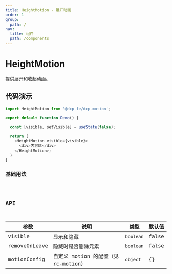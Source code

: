```yaml
---
title: HeightMotion - 展开动画
order: 1
group:
  path: /
nav:
  title: 组件
  path: /components
---
```


# HeightMotion

提供展开和收起动画。

## 代码演示

```javascript
import HeightMotion from '@dcp-fe/dcp-motion';

export default function Demo() {

  const [visible, setVisible] = useState(false);

  return (
    <HeightMotion visible={visible}>
      <div>内容区</div>
    </HeightMotion>;
  )
}

```

### 基础用法

<code src="./demos/heightMotion.tsx" background="#f0f2f5" />

## API

| 参数 | 说明 | 类型 | 默认值 |
| --- | --- | --- | --- |
| visible | 显示和隐藏 | `boolean` | false |
| removeOnLeave | 隐藏时是否删除元素 | `boolean` | false |
| motionConfig | 自定义 motion 的配置（见 [rc-motion](https://www.npmjs.com/package/rc-motion)） | `object` | {} |
